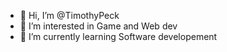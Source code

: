 - 👋 Hi, I’m @TimothyPeck
- 👀 I’m interested in Game and Web dev
- 🌱 I’m currently learning Software developement

<!---
TimothyPeck/TimothyPeck is a ✨ special ✨ repository because its `README.md` (this file) appears on your GitHub profile.
You can click the Preview link to take a look at your changes.
--->
